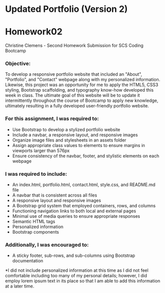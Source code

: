 # Updated Portfolio (Version 2)
# Homework02
Christine Clemens - Second Homework Submission for SCS Coding Bootcamp

### Objective:
   To develop a responsive portfolio website that included an "About", "Portfolio", and "Contact" webpage along with my personalized information. Likewise, this project was an opportunity for me to apply the HTML5, CSS3 styling, Bootstrap scaffolding, and typography know-how developed this week in class. The ultimate goal of this website will be to update it intermittently throughout the course of Bootcamp to apply new knowledge, ultimately resulting in a fully developed user-friendly portfolio website.     

### For this assignment, I was required to:
* Use Bootstrap to develop a stylized portfolio website
* Include a navbar, a responsive layout, and responsive images
* Organize image files and stylesheets in an assets folder
* Assign appropriate class values to elements to ensure margins in viewports larger than 576px
* Ensure consistency of the navbar, footer, and stylistic elements on each webpage

### I was required to include:
* An index.html, portfolio.html, contact.html, style.css, and README.md file
* A navbar that is consistent across all files
* A responsive layout and responsive images
* A Bootstrap grid system that employed containers, rows, and columns
* Functioning navigation links to both local and external pages
* Minimal use of media queries to ensure appropriate responses
* Semantic HTML tags
* Personalized information
* Bootstrap components

### Additionally, I was encouraged to:
* A sticky footer, sub-rows, and sub-columns using Bootstrap documentation

*I did not include personalized information at this time as I did not feel comfortable including too many of my personal details; however, I did employ lorem ipsum text in its place so that I am able to add this information at a later time. 
